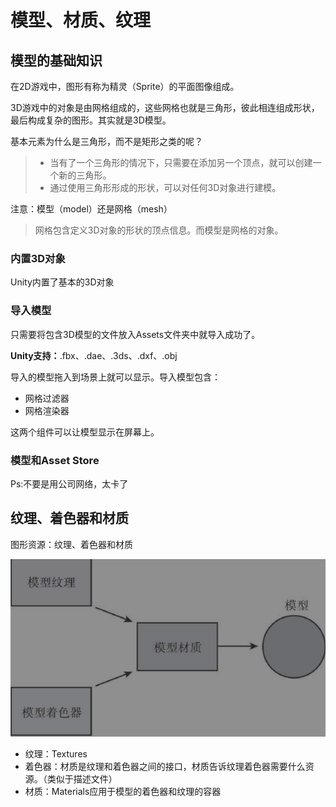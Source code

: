 # 模型、材质、纹理

## 模型的基础知识

在2D游戏中，图形有称为精灵（Sprite）的平面图像组成。

3D游戏中的对象是由网格组成的，这些网格也就是三角形，彼此相连组成形状，最后构成复杂的图形。其实就是3D模型。

基本元素为什么是三角形，而不是矩形之类的呢？

> * 当有了一个三角形的情况下，只需要在添加另一个顶点，就可以创建一个新的三角形。
> * 通过使用三角形形成的形状，可以对任何3D对象进行建模。

注意：模型（model）还是网格（mesh）

> 网格包含定义3D对象的形状的顶点信息。而模型是网格的对象。

### 内置3D对象

Unity内置了基本的3D对象

### 导入模型

只需要将包含3D模型的文件放入Assets文件夹中就导入成功了。

**Unity支持：**.fbx、.dae、.3ds、.dxf、.obj

导入的模型拖入到场景上就可以显示。导入模型包含：

* 网格过滤器
* 网格渲染器

这两个组件可以让模型显示在屏幕上。

### 模型和Asset Store

Ps:不要是用公司网络，太卡了



## 纹理、着色器和材质

图形资源：纹理、着色器和材质

![image-20200227181433689](image-20200227181433689.png)

* 纹理：Textures
* 着色器：材质是纹理和着色器之间的接口，材质告诉纹理着色器需要什么资源。（类似于描述文件）
* 材质：Materials应用于模型的着色器和纹理的容器

